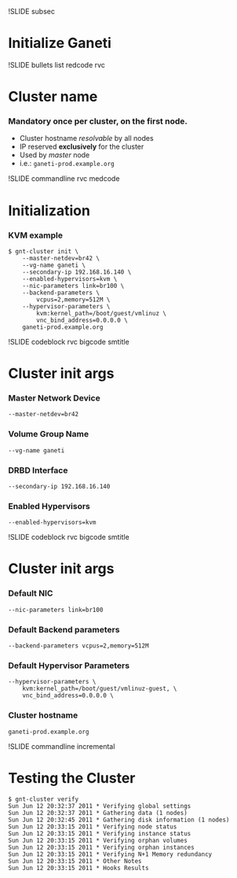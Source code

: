 !SLIDE subsec

# Initialize Ganeti

!SLIDE bullets list redcode rvc

# Cluster name

### **Mandatory** once per cluster, on the first node.

* Cluster hostname _resolvable_ by all nodes
* IP reserved **exclusively** for the cluster
* Used by _master_ node
* i.e.: ``ganeti-prod.example.org``

!SLIDE commandline rvc medcode

# Initialization

### KVM example

    $ gnt-cluster init \
        --master-netdev=br42 \
        --vg-name ganeti \
        --secondary-ip 192.168.16.140 \
        --enabled-hypervisors=kvm \
        --nic-parameters link=br100 \
        --backend-parameters \
            vcpus=2,memory=512M \
        --hypervisor-parameters \
            kvm:kernel_path=/boot/guest/vmlinuz \
            vnc_bind_address=0.0.0.0 \
        ganeti-prod.example.org

!SLIDE codeblock rvc bigcode smtitle

# Cluster init args

### Master Network Device

    --master-netdev=br42

### Volume Group Name

    --vg-name ganeti

### DRBD Interface

    --secondary-ip 192.168.16.140

### Enabled Hypervisors

    --enabled-hypervisors=kvm

!SLIDE codeblock rvc bigcode smtitle

# Cluster init args

### Default NIC

    --nic-parameters link=br100

### Default Backend parameters

    --backend-parameters vcpus=2,memory=512M

### Default Hypervisor Parameters

    --hypervisor-parameters \
        kvm:kernel_path=/boot/guest/vmlinuz-guest, \
        vnc_bind_address=0.0.0.0 \

### Cluster hostname

    ganeti-prod.example.org

!SLIDE commandline incremental

# Testing the Cluster

    $ gnt-cluster verify
    Sun Jun 12 20:32:37 2011 * Verifying global settings
    Sun Jun 12 20:32:37 2011 * Gathering data (1 nodes)
    Sun Jun 12 20:32:45 2011 * Gathering disk information (1 nodes)
    Sun Jun 12 20:33:15 2011 * Verifying node status
    Sun Jun 12 20:33:15 2011 * Verifying instance status
    Sun Jun 12 20:33:15 2011 * Verifying orphan volumes
    Sun Jun 12 20:33:15 2011 * Verifying orphan instances
    Sun Jun 12 20:33:15 2011 * Verifying N+1 Memory redundancy
    Sun Jun 12 20:33:15 2011 * Other Notes
    Sun Jun 12 20:33:15 2011 * Hooks Results

